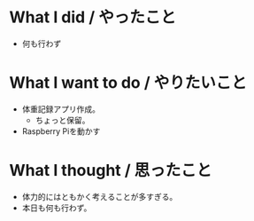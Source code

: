 # What I did / やったこと
- 何も行わず

# What I want to do / やりたいこと
- 体重記録アプリ作成。
  - ちょっと保留。
- Raspberry Piを動かす

# What I thought / 思ったこと
- 体力的にはともかく考えることが多すぎる。
- 本日も何も行わず。
